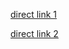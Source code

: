 

[direct link 1](https://raw.githubusercontent.com/gbinal/SocialGov/patch-3/SMR-facebook-export_6-6-14.csv)

[direct link 2](https://rawgithub.com/gbinal/SocialGov/patch-3/SMR-facebook-export_6-6-14.csv)
